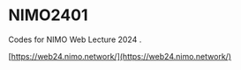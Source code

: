# NIMO2401
Codes for NIMO Web Lecture 2024 .

[https://web24.nimo.network/](https://web24.nimo.network/)
